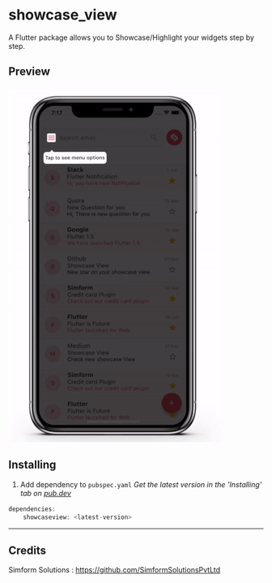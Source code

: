 # showcase_view

A Flutter package allows you to Showcase/Highlight your widgets step by step.

## Preview

![1666867319266](image/README/1666867319266.png)


## Installing


1. Add dependency to `pubspec.yaml`
   *Get the latest version in the 'Installing' tab on [pub.dev](https://pub.dev/packages/showcaseview)*

```dart
dependencies:
    showcaseview: <latest-version>


```

---

## Credits

Simform Solutions : https://github.com/SimformSolutionsPvtLtd
